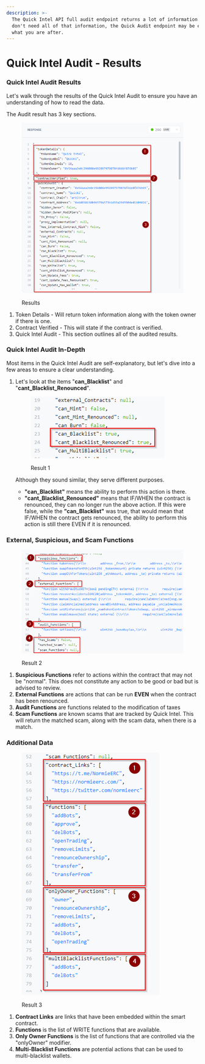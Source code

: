 ```yaml
---
description: >-
  The Quick Intel API full audit endpoint returns a lot of information.  If you
  don't need all of that information, the Quick Audit endpoint may be exactly
  what you are after.
---
```


# Quick Intel Audit - Results

### Quick Intel Audit Results

Let's walk through the results of the Quick Intel Audit to ensure you have an understanding of how to read the data.

The Audit result has 3 key sections.

<figure><img src="../../../../.gitbook/assets/image (81).png" alt=""><figcaption><p>Results</p></figcaption></figure>

1. Token Details - Will return token information along with the token owner if there is one.
2. Contract Verified - This will state if the contract is verified.
3. Quick Intel Audit - This section outlines all of the audited results.

### Quick Intel Audit In-Depth

Most items in the Quick Intel Audit are self-explanatory, but let's dive into a few areas to ensure a clear understanding.

1.  Let's look at the items "**can\_Blacklist**" and "**cant\_Blacklist\_Renounced**".



    <figure><img src="../../../../.gitbook/assets/image (83).png" alt=""><figcaption><p>Result 1</p></figcaption></figure>

    Although they sound similar, they serve different purposes.

    * **"can\_Blacklist"** means the ability to perform this action is there.
    * **"cant\_Blacklist\_Renounced"** means that IF/WHEN the contract is renounced, they can no longer run the above action. If this were false, while the **"can\_Blacklist"** was true, that would mean that IF/WHEN the contract gets renounced, the ability to perform this action is still there EVEN if it is renounced.

### **External, Suspicious, and Scam Functions**

<figure><img src="../../../../.gitbook/assets/image (86).png" alt=""><figcaption><p>Result 2</p></figcaption></figure>

1. **Suspicious Functions** refer to actions within the contract that may not be "normal".  This does not constitute any action to be good or bad but is advised to review.
2. **External Functions** are actions that can be run **EVEN** when the contract has been renounced.
3. **Audit Functions** are functions related to the modification of taxes
4. **Scam Functions** are known scams that are tracked by Quick Intel. This will return the matched scam, along with the scam data, when there is a match.

### Additional Data

<figure><img src="../../../../.gitbook/assets/image (87).png" alt=""><figcaption><p>Result 3</p></figcaption></figure>

1. **Contract Links** are links that have been embedded within the smart contract.
2. **Functions** is the list of WRITE functions that are available.
3. **Only Owner Functions** is the list of functions that are controlled via the "onlyOwner" modifier.
4. **Multi-Blacklist Functions** are potential actions that can be used to multi-blacklist wallets.
